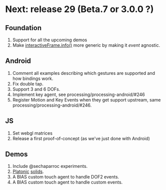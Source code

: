 # Next: release 29 (Beta.7 or 3.0.0 ?)

## Foundation

1. Support for all the upcoming demos
2. Make [interactiveFrame.info()](https://github.com/remixlab/proscene/blob/master/src/remixlab/proscene/InteractiveFrame.java) more generic by making it _event_ agnostic.

## Android

1. Comment all examples describing which gestures are supported and how bindings work.
2. Fix double tap.
3. Support 3 and 6 DOFs.
4. Implement key agent, see processing/processing-android/#246
5. Register Motion and Key Events when they get support upstream, same processing/processing-android/#246.

## JS

1. Set webgl matrices
2. Release a first proof-of-concept (as we've just done with Android)

## Demos

1. Include @sechaparroc experiments.
2. [Platonic](http://blog.jpcarrascal.com/2016/04/platonic-solids-in-processing/) [solids](https://github.com/jpcarrascal/ProcessingPlatonicSolids).
3. A BIAS custom touch agent to handle DOF2 events.
4. A BIAS custom touch agent to handle custom events.

